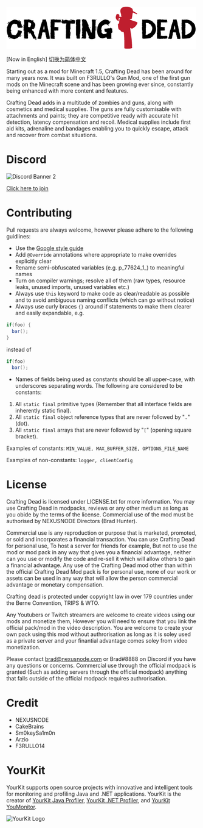 ![Crafting Dead Logo](./image/crafting-dead-logo.png)  

[Now in English] [切换为简体中文](./README_zh_cn.md)  

Starting out as a mod for Minecraft 1.5, Crafting Dead has been around for many years now. It was built on F3RULLO's Gun Mod, one of the first gun mods on the Minecraft scene and has been growing ever since, constantly being enhanced with more content and features.

Crafting Dead adds in a multitude of zombies and guns, along with cosmetics and medical supplies. The guns are fully customisable with attachments and paints; they are competitive ready with accurate hit detection, latency compensation and recoil. Medical supplies include first aid kits, adrenaline and bandages enabling you to quickly escape, attack and recover from combat situations.

# Discord
![Discord Banner 2](https://discordapp.com/api/guilds/473735245636698153/widget.png?style=banner2)

[Click here to join](https://discord.gg/craftingdead)

# Contributing
Pull requests are always welcome, however please adhere to the following guidlines:
* Use the [Google style guide](https://github.com/google/styleguide)
* Add `@Override` annotations where appropriate to make overrides explicitly clear
* Rename semi-obfuscated variables (e.g. p_77624_1_) to meaningful names
* Turn on compiler warnings; resolve all of them (raw types, resource leaks, unused imports, unused variables etc.)
* Always use `this` keyword to make code as clear/readable as possible and to avoid ambiguous naming conflicts (which can go without notice)
* Always use curly braces `{}` around if statements to make them clearer and easily expandable, e.g. 
```java
if(foo) {
  bar();
}
```
instead of 
```java
if(foo)
  bar();
```

* Names of fields being used as constants should be all upper-case, with underscores separating words. The following are considered to be constants:
1. All `static final` primitive types (Remember that all interface fields are inherently static final).
2. All `static final` object reference types that are never followed by "`.`" (dot).
3. All `static final` arrays that are never followed by "`[`" (opening square bracket).

Examples of constants:
`MIN_VALUE, MAX_BUFFER_SIZE, OPTIONS_FILE_NAME`

Examples of non-constants:
`logger, clientConfig`

# License
Crafting Dead is licensed under LICENSE.txt for more information. You may use Crafting Dead in modpacks, reviews or any other medium as long as you obide by the terms of the license. Commercial use of the mod must be authorised by NEXUSNODE Directors (Brad Hunter).

Commercial use is any reproduction or purpose that is marketed, promoted, or sold and incorporates a financial transaction. You can use Crafting Dead for personal use, To host a server for friends for example, But not to use the mod or mod pack in any way that gives you a financial advantage, neither can you use or modify the code and re-sell it which will allow others to gain a financial advantage. Any use of the Crafting Dead mod other than within the official Crafting Dead Mod pack is for personal use, none of our work or assets can be used in any way that will allow the person commercial advantage or monetary compensation.

Crafting dead is protected under copyright law in over 179 countries under the Berne Convention, TRIPS & WTO. 

Any Youtubers or Twitch streamers are welcome to create videos using our mods and monetize them, However you will need to ensure that you link the official pack/mod in the video description. You are welcome to create your own pack using this mod without authrorisation as long as it is soley used as a private server and your finantial advantage comes soley from video monetization. 

Please contact brad@nexusnode.com or Brad#8888 on Discord if you have any questions or concerns. Commercial use through the official modpack is granted (Such as adding servers through the official modpack) anything that falls outside of the official modpack requires authrorisation. 

# Credit
- NEXUSNODE
- CakeBrains
- Sm0keySa1m0n
- Arzio
- F3RULLO14

# YourKit
YourKit supports open source projects with innovative and intelligent tools
for monitoring and profiling Java and .NET applications.
YourKit is the creator of [YourKit Java Profiler](https://www.yourkit.com/java/profiler/), [YourKit .NET Profiler](https://www.yourkit.com/.net/profiler/), and [YourKit YouMonitor](https://www.yourkit.com/youmonitor/).

![YourKit Logo](https://www.yourkit.com/images/yklogo.png)
